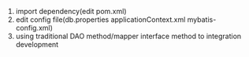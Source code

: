 1. import dependency(edit pom.xml)
2. edit config file(db.properties applicationContext.xml mybatis-config.xml)
3. using traditional DAO method/mapper interface method to integration development
